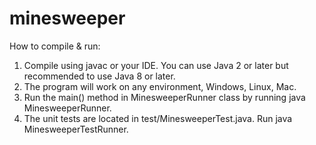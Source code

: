 # minesweeper

How to compile & run:
1. Compile using javac or your IDE. You can use Java 2 or later but recommended to use Java 8 or later. 
2. The program will work on any environment, Windows, Linux, Mac. 
3. Run the main() method in MinesweeperRunner class by running java MinesweeperRunner. 
4. The unit tests are located in test/MinesweeperTest.java. Run java MinesweeperTestRunner. 
